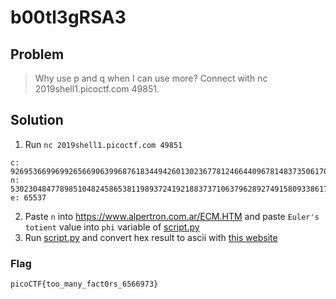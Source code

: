 # b00tl3gRSA3

## Problem

> Why use p and q when I can use more? Connect with nc 2019shell1.picoctf.com 49851.

## Solution

1. Run `nc 2019shell1.picoctf.com 49851`

```
c: 9269536699699265669063996876183449426013023677812466440967814837350617037900282049804005999606452069607905278585144126284214604776352007320206242204584678688193210013471159890997627680894954392533996753013235462393207156304765379157505543533999626350532305370043389542585404146727701112755189936869897137546125841974367010960937950133678397726 
n: 53023048477898510482458653811989372419218837371063796289274915809338617743188682925802500284507148707878032855317656447646692819864000830091917098096680351826491670941475242192145621534512908814094787326864206640218221584804721345600283196760492110735337736483640934843900303550921096343394960797997930911828100786536812962014994852325098611681 
e: 65537
```

2. Paste `n` into <https://www.alpertron.com.ar/ECM.HTM> and paste `Euler's totient` value into `phi` variable of [script.py](./script.py)
3. Run [script.py](./script.py) and convert hex result to ascii with [this website](https://www.rapidtables.com/convert/number/hex-to-ascii.html)

### Flag

`picoCTF{too_many_fact0rs_6566973}`